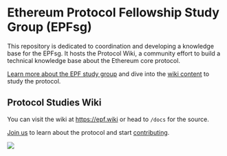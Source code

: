 # Ethereum Protocol Fellowship Study Group (EPFsg)

This repository is dedicated to coordination and developing a knowledge base for the EPFsg. It hosts the Protocol Wiki, a community effort to build a technical knowledge base about the Ethereum core protocol.

[Learn more about the EPF study group](https://epf.wiki/#/eps/intro) and dive into the [wiki content](https://epf.wiki/#/README?id=protocol-wiki) to study the protocol. 

## Protocol Studies Wiki

You can visit the wiki at https://epf.wiki or head to `/docs` for the source.

[Join us](https://discord.com/invite/addwpQbhpq) to learn about the protocol and start [contributing](/docs/contributing.md).

![](/docs/images/epfsg_hero.jpg)
